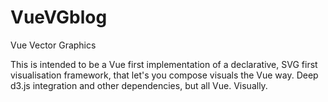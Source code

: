 # VueVGblog
Vue Vector Graphics

This is intended to be a Vue first implementation of a declarative, SVG first visualisation framework, that let's you compose visuals the Vue way.
Deep d3.js integration and other dependencies, but all Vue. Visually. 

